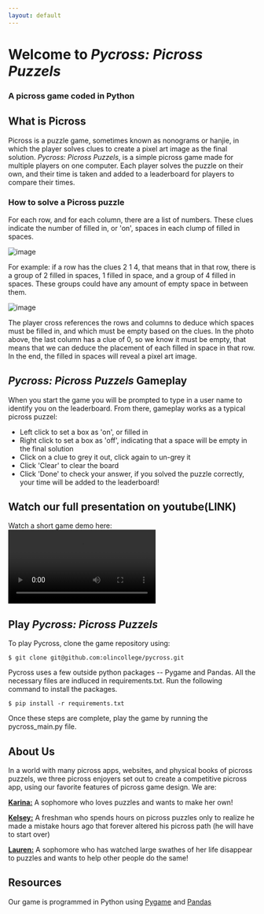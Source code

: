 ```yaml
---
layout: default
---
```


# Welcome to _Pycross: Picross Puzzels_
### A picross game coded in Python

## What is Picross
Picross is a puzzle game, sometimes known as nonograms or hanjie, in which the player solves clues to create a pixel art image as the final solution. _Pycross: Picross Puzzels_, is a simple picross game made for multiple players on one computer. Each player solves the puzzle on their own, and their time is taken and added to a leaderboard for players to compare their times.
### How to solve a Picross puzzle
For each row, and for each column, there are a list of numbers. These clues indicate the number of filled in, or 'on', spaces in each clump of filled in spaces. 

![image](https://user-images.githubusercontent.com/53787940/236456617-d155d8f2-a2b6-40b3-b0c8-ec7c7d4ac5fe.png)

For example: if a row has the clues 2 1 4, that means that in that row, there is a group of 2 filled in spaces, 1 filled in space, and a group of 4 filled in spaces. These groups could have any amount of empty space in between them.

![image](https://user-images.githubusercontent.com/53787940/236456864-00746768-2d2f-49ba-896e-79efd3a3b514.png)

The player cross references the rows and columns to deduce which spaces must be filled in, and which must be empty based on the clues. In the photo above, the last column has a clue of 0, so we know it must be empty, that means that we can deduce the placement of each filled in space in that row. In the end, the filled in spaces will reveal a pixel art image.

## _Pycross: Picross Puzzels_ Gameplay
When you start the game you will be prompted to type in a user name to identify you on the leaderboard. From there, gameplay works as a typical picross puzzel:
* Left click to set a box as 'on', or filled in
* Right click to set a box as 'off', indicating that a space will be empty in the final solution
* Click on a clue to grey it out, click again to un-grey it
* Click 'Clear' to clear the board
* Click 'Done' to check your answer, if you solved the puzzle correctly, your time will be added to the leaderboard!

## Watch our full presentation on youtube(LINK)
Watch a short game demo here:
![Demo](https://user-images.githubusercontent.com/53787940/236494539-08cebdf2-5acc-4fb6-9b42-cd38f4400141.mp4)


## Play _Pycross: Picross Puzzels_
To play Pycross, clone the game repository using:

```$ git clone git@github.com:olincollege/pycross.git```

Pycross uses a few outside python packages -- Pygame and Pandas. All the necessary files are indluced in requirements.txt. Run the following command to install the packages. 

```$ pip install -r requirements.txt```

Once these steps are complete, play the game by running the pycross_main.py file.

## About Us
In a world with many picross apps, websites, and physical books of picross puzzels, we three picross enjoyers set out to create a competitive picross app, using our favorite features of picross game design. We are:

[**Karina:**](https://github.com/kclamoreux) A sophomore who loves puzzles and wants to make her own!

[**Kelsey:**](https://github.com/kelsedilla) A freshman who spends hours on picross puzzles only to realize he made a mistake hours ago that forever altered his picross path (he will have to start over)

[**Lauren:**](https://github.com/lnalajala) A sophomore who has watched large swathes of her life disappear to puzzles and wants to help other people do the same!

## Resources
Our game is programmed in Python using [Pygame](https://www.pygame.org/news) and [Pandas](https://pandas.pydata.org/)
  
